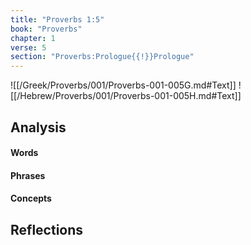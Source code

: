 ```yaml
---
title: "Proverbs 1:5"
book: "Proverbs"
chapter: 1
verse: 5
section: "Proverbs:Prologue{{!}}Prologue"
---
```

![[/Greek/Proverbs/001/Proverbs-001-005G.md#Text]]
![[/Hebrew/Proverbs/001/Proverbs-001-005H.md#Text]]

## Analysis

#### Words

#### Phrases

#### Concepts

## Reflections
